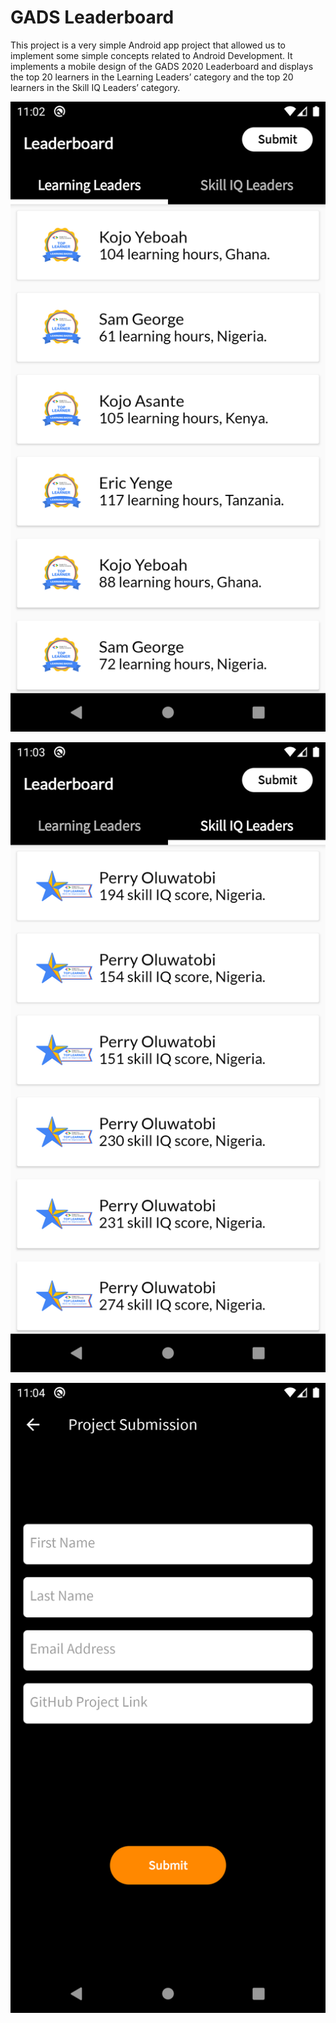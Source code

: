 # GADS Leaderboard

This project is a very simple Android app project that allowed us to implement some simple concepts related to Android Development. It implements a mobile design of the GADS 2020 Leaderboard and displays the top 20 learners in the Learning Leaders’ category and the top 20 learners in the Skill IQ Leaders’ category.

![image](learning_hours_leaders.png)

![image](skill_iq_leaders.png)

![image](project_submission.png)
